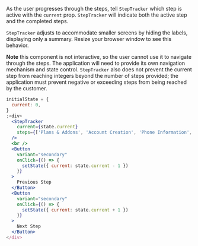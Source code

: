As the user progresses through the steps, tell `StepTracker` which step is active with the `current` prop. `StepTracker`
will indicate both the active step and the completed steps.

`StepTracker` adjusts to accommodate smaller screens by hiding the labels, displaying only a summary. Resize your browser
window to see this behavior.

**Note** this component is not interactive, so the user cannot use it to navigate through the steps. The application will
need to provide its own navigation mechanism and state control. `StepTracker` also does not prevent the current step
from reaching integers beyond the number of steps provided; the application must prevent negative or exceeding
steps from being reached by the customer.

```jsx
initialState = {
  current: 0,
}
;<div>
  <StepTracker
    current={state.current}
    steps={['Plans & Addons', 'Account Creation', 'Phone Information', 'Payment Setup', 'Submit']}
  />
  <br />
  <Button
    variant="secondary"
    onClick={() => {
      setState({ current: state.current - 1 })
    }}
  >
    Previous Step
  </Button>
  <Button
    variant="secondary"
    onClick={() => {
      setState({ current: state.current + 1 })
    }}
  >
    Next Step
  </Button>
</div>
```
